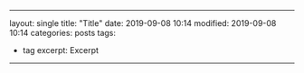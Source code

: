<!--lint disable list-item-bullet-indent-->
---
layout: single
title: "Title"
date: 2019-09-08 10:14
modified: 2019-09-08 10:14
categories: posts
tags:
  - tag
excerpt: Excerpt
---
<!--lint disable list-item-bullet-indent-->
